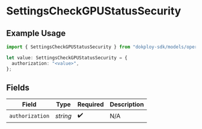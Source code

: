 # SettingsCheckGPUStatusSecurity

## Example Usage

```typescript
import { SettingsCheckGPUStatusSecurity } from "dokploy-sdk/models/operations";

let value: SettingsCheckGPUStatusSecurity = {
  authorization: "<value>",
};
```

## Fields

| Field              | Type               | Required           | Description        |
| ------------------ | ------------------ | ------------------ | ------------------ |
| `authorization`    | *string*           | :heavy_check_mark: | N/A                |
